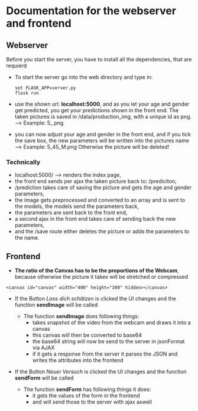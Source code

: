 # Documentation for the webserver and frontend

## Webserver
Before you start the server, you have to install all the dependencies, that are requierd

* To start the server go into the web directory and type in:
    ```
    set FLASK_APP=server.py 
    flask run
    ```

* use the shown url: **localhost:5000**, and as you let your age and gender get predicted, you get your predictions shown in the front end. The taken pictures is saved in /data/production_img, with a unique id as png. 
    --> Example: 5_.png

* you can now adjust your age and gender in the front end, and if you tick the save box, the new parameters will be written into the pictures name --> 
    Example: 5_45_M.png
    Otherwise the picture will be deleted!

### Technically
* localhost:5000/ --> renders the index page,
* the front end sends per ajax the taken picture back to: /prediciton,
* /prediction takes care of saving the picture and gets the age and gender parameters,
* the image gets preprocessed and converted to an array and is sent to the models, the models send the parameters back,
* the parameters are sent back to the front end, 
* a second ajax in the front end takes care of sending back the new parameters,
* and the /save route either deletes the picture or adds the parameters to the name.

## Frontend
* **The ratio of the Canvas has to be the proportions of the Webcam**, because otherwise the picture it takes will be stretched or compressed
```
<canvas id="canvas" width="400" height="300" hidden></canvas>
```
* If the Button *Lass dich schätzen* is clicked the UI changes and the function **sendImage** will be called

  * The function **sendImage** does following things:
    * takes snapshot of the video from the webcam and draws it into a canvas
    * this canvas will then be converted to base64
    * the base64 string will now be send to the server in jsonFormat via AJAX
    * if it gets a response from the server it parses the JSON and writes  the attributes into the frontend

* If the Button *Neuer Versuch* is clicked the UI changes and the function **sendForm** will be called

  * The function **sendForm** has following things it does:
    * it gets the values of the form in the frontend
    * and will send those to the server with ajax aswell


  

